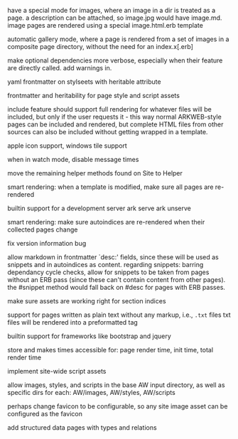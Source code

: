 have a special mode for images, where an image in a dir is treated as a page. a
description can be attached, so image.jpg would have image.md.
image pages are rendered using a special image.html.erb template

automatic gallery mode, where a page is rendered from a set of images in a
composite page directory, without the need for an index.x[.erb]

make optional dependencies more verbose, especially when their feature are
directly called. add warnings in.

yaml frontmatter on stylseets with heritable attribute

frontmatter and heritability for page style and script assets

include feature should support full rendering for whatever files will be
included, but only if the user requests it - this way normal ARKWEB-style pages
can be included and rendered, but complete HTML files from other sources can
also be included without getting wrapped in a template.

apple icon support, windows tile support

when in watch mode, disable message times

move the remaining helper methods found on Site to Helper

smart rendering: when a template is modified, make sure all pages are
re-rendered

builtin support for a development server
ark serve
ark unserve

smart rendering: make sure autoindices are re-rendered when their collected
pages change

fix version information bug

allow markdown in frontmatter `desc:' fields, since these will be used as
snippets and in autoindices as content.
regarding snippets: barring dependancy cycle checks, allow for snippets to be
taken from pages without an ERB pass (since these can't contain content from
other pages). the #snippet method would fall back on #desc for pages with ERB
passes.

make sure assets are working right for section indices

support for pages written as plain text without any markup, i.e., `.txt` files
txt files will be rendered into a preformatted tag

builtin support for frameworks like bootstrap and jquery

store and makes times accessible for: page render time, init time, total render
time

implement site-wide script assets

allow images, styles, and scripts in the base AW input directory, as well as
specific dirs for each: AW/images, AW/styles, AW/scripts

perhaps change favicon to be configurable, so any site image asset can be
configured as the favicon

add structured data pages with types and relations

